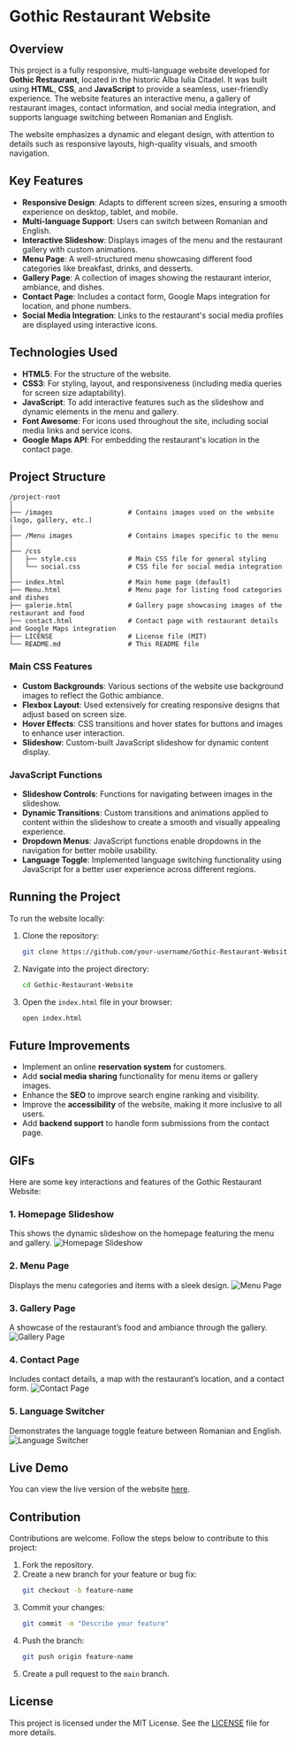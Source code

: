 # Gothic Restaurant Website

## Overview

This project is a fully responsive, multi-language website developed for **Gothic Restaurant**, located in the historic Alba Iulia Citadel. It was built using **HTML**, **CSS**, and **JavaScript** to provide a seamless, user-friendly experience. The website features an interactive menu, a gallery of restaurant images, contact information, and social media integration, and supports language switching between Romanian and English.

The website emphasizes a dynamic and elegant design, with attention to details such as responsive layouts, high-quality visuals, and smooth navigation.

## Key Features

- **Responsive Design**: Adapts to different screen sizes, ensuring a smooth experience on desktop, tablet, and mobile.
- **Multi-language Support**: Users can switch between Romanian and English.
- **Interactive Slideshow**: Displays images of the menu and the restaurant gallery with custom animations.
- **Menu Page**: A well-structured menu showcasing different food categories like breakfast, drinks, and desserts.
- **Gallery Page**: A collection of images showing the restaurant interior, ambiance, and dishes.
- **Contact Page**: Includes a contact form, Google Maps integration for location, and phone numbers.
- **Social Media Integration**: Links to the restaurant's social media profiles are displayed using interactive icons.

## Technologies Used

- **HTML5**: For the structure of the website.
- **CSS3**: For styling, layout, and responsiveness (including media queries for screen size adaptability).
- **JavaScript**: To add interactive features such as the slideshow and dynamic elements in the menu and gallery.
- **Font Awesome**: For icons used throughout the site, including social media links and service icons.
- **Google Maps API**: For embedding the restaurant's location in the contact page.

## Project Structure

```
/project-root
│
├── /images                   # Contains images used on the website (logo, gallery, etc.)
│
├── /Menu images              # Contains images specific to the menu
│
├── /css
│   ├── style.css             # Main CSS file for general styling
│   └── social.css            # CSS file for social media integration
│
├── index.html                # Main home page (default)
├── Menu.html                 # Menu page for listing food categories and dishes
├── galerie.html              # Gallery page showcasing images of the restaurant and food
├── contact.html              # Contact page with restaurant details and Google Maps integration
├── LICENSE                   # License file (MIT)
└── README.md                 # This README file
```

### Main CSS Features

- **Custom Backgrounds**: Various sections of the website use background images to reflect the Gothic ambiance.
- **Flexbox Layout**: Used extensively for creating responsive designs that adjust based on screen size.
- **Hover Effects**: CSS transitions and hover states for buttons and images to enhance user interaction.
- **Slideshow**: Custom-built JavaScript slideshow for dynamic content display.
  
### JavaScript Functions

- **Slideshow Controls**: Functions for navigating between images in the slideshow.
- **Dynamic Transitions**: Custom transitions and animations applied to content within the slideshow to create a smooth and visually appealing experience.
- **Dropdown Menus**: JavaScript functions enable dropdowns in the navigation for better mobile usability.
- **Language Toggle**: Implemented language switching functionality using JavaScript for a better user experience across different regions.

## Running the Project

To run the website locally:

1. Clone the repository:
   ```bash
   git clone https://github.com/your-username/Gothic-Restaurant-Website.git
   ```

2. Navigate into the project directory:
   ```bash
   cd Gothic-Restaurant-Website
   ```

3. Open the `index.html` file in your browser:
   ```bash
   open index.html
   ```

## Future Improvements

- Implement an online **reservation system** for customers.
- Add **social media sharing** functionality for menu items or gallery images.
- Enhance the **SEO** to improve search engine ranking and visibility.
- Improve the **accessibility** of the website, making it more inclusive to all users.
- Add **backend support** to handle form submissions from the contact page.

## GIFs

Here are some key interactions and features of the Gothic Restaurant Website:

### 1. Homepage Slideshow
This shows the dynamic slideshow on the homepage featuring the menu and gallery.
![Homepage Slideshow](gifs/homepageSlideShowGif.gif)

### 2. Menu Page
Displays the menu categories and items with a sleek design.
![Menu Page](gifs/menuGif.gif)

### 3. Gallery Page
A showcase of the restaurant’s food and ambiance through the gallery.
![Gallery Page](gifs/galleryGif.gif)

### 4. Contact Page
Includes contact details, a map with the restaurant’s location, and a contact form.
![Contact Page](gifs/contactGif.gif)

### 5. Language Switcher
Demonstrates the language toggle feature between Romanian and English.
![Language Switcher](gifs/languageSwitchGif.gif)

## Live Demo

You can view the live version of the website [here](https://chris91ss.github.io/Gothic-Restaurant-Website/).

## Contribution

Contributions are welcome. Follow the steps below to contribute to this project:

1. Fork the repository.
2. Create a new branch for your feature or bug fix:
   ```bash
   git checkout -b feature-name
   ```
3. Commit your changes:
   ```bash
   git commit -m "Describe your feature"
   ```
4. Push the branch:
   ```bash
   git push origin feature-name
   ```
5. Create a pull request to the `main` branch.

## License

This project is licensed under the MIT License. See the [LICENSE](LICENSE) file for more details.
